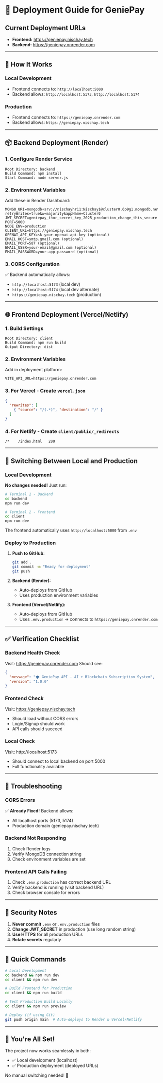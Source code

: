 # 🚀 Deployment Guide for GeniePay

## Current Deployment URLs
- **Frontend:** https://geniepay.nischay.tech
- **Backend:** https://geniepay.onrender.com

---

## 🎯 How It Works

### Local Development
- Frontend connects to: `http://localhost:5000`
- Backend allows: `http://localhost:5173`, `http://localhost:5174`

### Production
- Frontend connects to: `https://geniepay.onrender.com`
- Backend allows: `https://geniepay.nischay.tech`

---

## 📦 Backend Deployment (Render)

### 1. Configure Render Service
```
Root Directory: backend
Build Command: npm install
Start Command: node server.js
```

### 2. Environment Variables
Add these in Render Dashboard:

```env
MONGO_URI=mongodb+srv://nischayhr11:Nischay1@cluster0.6p9g1.mongodb.net/GeniePay?retryWrites=true&w=majority&appName=Cluster0
JWT_SECRET=geniepay_thor_secret_key_2025_production_change_this_secure
PORT=5000
NODE_ENV=production
CLIENT_URL=https://geniepay.nischay.tech
OPENAI_API_KEY=sk-your-openai-api-key (optional)
EMAIL_HOST=smtp.gmail.com (optional)
EMAIL_PORT=587 (optional)
EMAIL_USER=your-email@gmail.com (optional)
EMAIL_PASSWORD=your-app-password (optional)
```

### 3. CORS Configuration
✅ Backend automatically allows:
- `http://localhost:5173` (local dev)
- `http://localhost:5174` (local dev alternate)
- `https://geniepay.nischay.tech` (production)

---

## 🌐 Frontend Deployment (Vercel/Netlify)

### 1. Build Settings
```
Root Directory: client
Build Command: npm run build
Output Directory: dist
```

### 2. Environment Variables
Add in deployment platform:

```env
VITE_API_URL=https://geniepay.onrender.com
```

### 3. For Vercel - Create `vercel.json`
```json
{
  "rewrites": [
    { "source": "/(.*)", "destination": "/" }
  ]
}
```

### 4. For Netlify - Create `client/public/_redirects`
```
/*    /index.html   200
```

---

## 🔄 Switching Between Local and Production

### Local Development
**No changes needed!** Just run:
```bash
# Terminal 1 - Backend
cd backend
npm run dev

# Terminal 2 - Frontend  
cd client
npm run dev
```

The frontend automatically uses `http://localhost:5000` from `.env`

### Deploy to Production
1. **Push to GitHub:**
   ```bash
   git add .
   git commit -m "Ready for deployment"
   git push
   ```

2. **Backend (Render):**
   - Auto-deploys from GitHub
   - Uses production environment variables

3. **Frontend (Vercel/Netlify):**
   - Auto-deploys from GitHub
   - Uses `.env.production` → connects to `https://geniepay.onrender.com`

---

## ✅ Verification Checklist

### Backend Health Check
Visit: https://geniepay.onrender.com
Should see:
```json
{
  "message": "🌩️ GeniePay API - AI + Blockchain Subscription System",
  "version": "1.0.0"
}
```

### Frontend Check
Visit: https://geniepay.nischay.tech
- Should load without CORS errors
- Login/Signup should work
- API calls should succeed

### Local Check
Visit: http://localhost:5173
- Should connect to local backend on port 5000
- Full functionality available

---

## 🐛 Troubleshooting

### CORS Errors
✅ **Already Fixed!** Backend allows:
- All localhost ports (5173, 5174)
- Production domain (geniepay.nischay.tech)

### Backend Not Responding
1. Check Render logs
2. Verify MongoDB connection string
3. Check environment variables are set

### Frontend API Calls Failing
1. Check `.env.production` has correct backend URL
2. Verify backend is running (visit backend URL)
3. Check browser console for errors

---

## 🔐 Security Notes

1. **Never commit** `.env` or `.env.production` files
2. **Change JWT_SECRET** in production (use long random string)
3. **Use HTTPS** for all production URLs
4. **Rotate secrets** regularly

---

## 📝 Quick Commands

```bash
# Local Development
cd backend && npm run dev
cd client && npm run dev

# Build Frontend for Production
cd client && npm run build

# Test Production Build Locally
cd client && npm run preview

# Deploy (if using Git)
git push origin main  # Auto-deploys to Render & Vercel/Netlify
```

---

## 🎉 You're All Set!

The project now works seamlessly in both:
- ✅ Local development (localhost)
- ✅ Production deployment (deployed URLs)

No manual switching needed! 🚀
